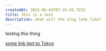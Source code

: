 ```yaml
---
createdAt: 2022-06-04T07:35:45.725Z
title: this is a test
description: what will the slug look like?
---
```

testing this thing

<some-component foo="hello world">

[some link text to Tokyo](/tokyo)